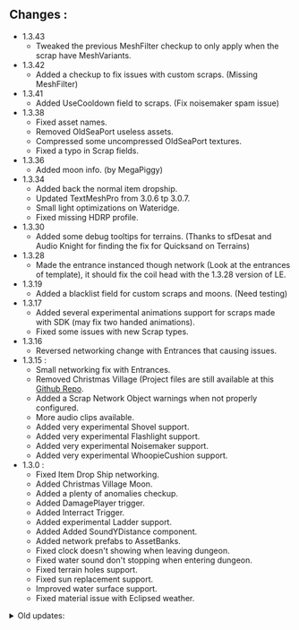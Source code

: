 ## Changes :
- 1.3.43
	- Tweaked the previous MeshFilter checkup to only apply when the scrap have MeshVariants.
- 1.3.42
	- Added a checkup to fix issues with custom scraps. (Missing MeshFilter)
- 1.3.41
	- Added UseCooldown field to scraps. (Fix noisemaker spam issue)
- 1.3.38
	- Fixed asset names.
	- Removed OldSeaPort useless assets.
	- Compressed some uncompressed OldSeaPort textures.
	- Fixed a typo in Scrap fields.
- 1.3.36
	- Added moon info. (by MegaPiggy)
- 1.3.34
	- Added back the normal item dropship.
	- Updated TextMeshPro from 3.0.6 tp 3.0.7.
	- Small light optimizations on Wateridge.
	- Fixed missing HDRP profile.
- 1.3.30
	- Added some debug tooltips for terrains. (Thanks to sfDesat and Audio Knight for finding the fix for Quicksand on Terrains)
- 1.3.28
	- Made the entrance instanced though network (Look at the entrances of template), it should fix the coil head with the 1.3.28 version of LE.
- 1.3.19
	- Added a blacklist field for custom scraps and moons. (Need testing)
- 1.3.17
	- Added several experimental animations support for scraps made with SDK (may fix two handed animations).
	- Fixed some issues with new Scrap types.
- 1.3.16
	- Reversed networking change with Entrances that causing issues.
- 1.3.15 :
	- Small networking fix with Entrances.
	- Removed Christmas Village (Project files are still available at this [Github Repo](https://github.com/HolographicWings/ChristmasVillage_LethalCompany).
	- Added a Scrap Network Object warnings when not properly configured.
	- More audio clips available.
	- Added very experimental Shovel support.
	- Added very experimental Flashlight support.
	- Added very experimental Noisemaker support.
	- Added very experimental WhoopieCushion support.
- 1.3.0 :
	- Fixed Item Drop Ship networking.
	- Added Christmas Village Moon.
	- Added a plenty of anomalies checkup.
	- Added DamagePlayer trigger.
	- Added Interract Trigger.
	- Added experimental Ladder support.
	- Added Added SoundYDistance component.
	- Added network prefabs to AssetBanks.
	- Fixed clock doesn't showing when leaving dungeon.
	- Fixed water sound don't stopping when entering dungeon.
	- Fixed terrain holes support.
	- Fixed sun replacement support.
	- Improved water surface support.
	- Fixed material issue with Eclipsed weather.
<details>
  <summary>Old updates:</summary>
	<ul>
		<li>1.2.11 :
			<ul>
				<li>Fixed monster names parsing issue that made inside monsters spawn outside.</li>
				<li>Ajusted default scrap spawn weights.</li>
				<li>Ajusted version checker.</li>
				<li>Some null exceptions covered.</li>
			</ul>
		</li>
		<li>1.2.7 :
			<ul>
				<li>Renamed UseGlobalSpawnRate field into UseGlobalSpawnWeight.</li>
				<li>Added some missing options for scraps.</li>
				<li>Added a security in name of assets to avoid errors.</li>
				<li>Added several editor rules to guide users.</li>
				<li>Overall micro optimizations of assets made with SDK.</li>
				<li>Wateridge optimization first pass.</li>
				<li>Fixed external scan nodes.</li>
			</ul>
		</li>
		<li>1.2.0 :
			<ul>
				<li>Added support for more Fire Exits.</li>
				<li>Added Item Drop Ship support.</li>
				<li>New moons can now be hidden from the Terminal if wished.</li>
				<li>Added an Old Asset Remover.</li>
				<li>Added a Version Checker.</li>
			</ul>
		</li>
		<li>1.1.7 :
			<ul>
				<li>New file extension for Modules.</li>
			</ul>
		</li>
		<li>1.1.6 :
			<ul>
				<li>Fixed ShipNavmesh Prefab.</li>
			</ul>
		</li>
		<li>1.1.5 :
			<ul>
				<li>Added water support.</li>
				<li>Fixed minor issues.</li>
				<li>Updated moon support.</li>
				<li>Added Old Sea Port map and Assets.</li>
			</ul>
		</li>
		<li>1.1.4 :
			<ul>
				<li>Game Version 45 Ready.</li>
			</ul>
		</li>
		<li>1.1.3 :
			<ul>
				<li>Fixed possible AssetBundle creation lock.</li>
			</ul>
		</li>
		<li>1.1.2 :
			<ul>
				<li>Finally fixed the crash.</li>
			</ul>
		</li>
		<li>1.1.1 :
			<ul>
				<li>Attempt to fix a crash when dropping the PlayerShipNavMesh prefab on a scene.</li>
			</ul>
		</li>
		<li>1.1.0 :
			<ul>
				<li>Full custom moons support.</li>
				<li>Removed useless assets and compressed the main skybox.</li>
				<li>Automatic asset bundle addressing.</li>
			</ul>
		</li>
	</ul>
</details>